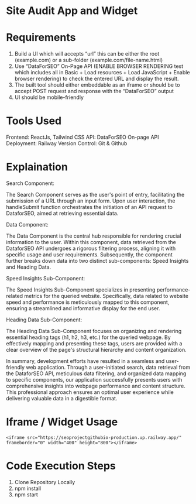 # Site Audit App and Widget

# Requirements
1. Build a UI which will accepts “url” this can be either the root (example.com) or a sub-folder (example.com/file-name.html)
2. Use “DataForSEO” On-Page API (ENABLE BROWSER RENDERING test which includes all in Basic + Load resources + Load JavaScript + Enable browser rendering) to check the entered URL and display the result.
3. The built tool should either embeddable as an iframe or should be to accept POST request and response with the “DataForSEO” output
4. UI should be mobile-friendly

# Tools Used
Frontend: ReactJs, Tailwind CSS
API: DataForSEO On-page API
Deployment: Railway
Version Control: Git & Github

# Explaination
Search Component:

The Search Component serves as the user's point of entry, facilitating the submission of a URL through an input form. Upon user interaction, the handleSubmit function orchestrates the initiation of an API request to DataforSEO, aimed at retrieving essential data.

Data Component:

The Data Component is the central hub responsible for rendering crucial information to the user. Within this component, data retrieved from the DataforSEO API undergoes a rigorous filtering process, aligning it with specific usage and user requirements. Subsequently, the component further breaks down data into two distinct sub-components: Speed Insights and Heading Data.

Speed Insights Sub-Component:

The Speed Insights Sub-Component specializes in presenting performance-related metrics for the queried website. Specifically, data related to website speed and performance is meticulously mapped to this component, ensuring a streamlined and informative display for the end user.

Heading Data Sub-Component:

The Heading Data Sub-Component focuses on organizing and rendering essential heading tags (h1, h2, h3, etc.) for the queried webpage. By effectively mapping and presenting these tags, users are provided with a clear overview of the page's structural hierarchy and content organization.

In summary, development efforts have resulted in a seamless and user-friendly web application. Through a user-initiated search, data retrieval from the DataforSEO API, meticulous data filtering, and organized data mapping to specific components, our application successfully presents users with comprehensive insights into webpage performance and content structure. This professional approach ensures an optimal user experience while delivering valuable data in a digestible format.


# Iframe / Widget Usage
    <iframe src="https://seoprojectgithubio-production.up.railway.app/" frameborder="0" width="400" height="800"></iframe>

# Code Execution Steps

1. Clone Repository Locally
2. npm install
3. npm start
